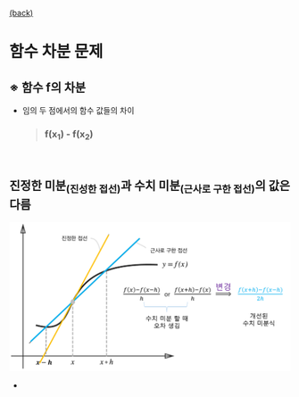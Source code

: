 [(back)](https://github.com/DoranLyong/DL_coding_master/tree/master/Self_tutorial/3_learning/MNIST_learning/4_renew-parameter/1_diff/1_diff_eq)

# 함수 차분 문제 
## ※ 함수 f의 차분 
* 임의 두 점에서의 함수 값들의 차이 
    > ### f(x<sub>1</sub>) -  f(x<sub>2</sub>)


<br/>


## 진정한 미분<sub>(진성한 접선)</sub>과 수치 미분<sub>(근사로 구한 접선)</sub>의 값은 다름 


<img src="num_diff2.png" width=600>

* 